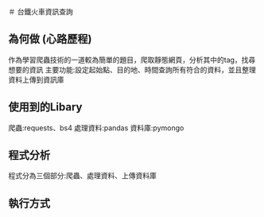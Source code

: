 ＃ 台鐵火車資訊查詢

## 為何做 (心路歷程)
作為學習爬蟲技術的一道較為簡單的題目，爬取靜態網頁，分析其中的tag，找尋想要的資訊
主要功能:設定起始點、目的地、時間查詢所有符合的資料，並且整理資料上傳到資訊庫
## 使用到的Libary
爬蟲:requests、bs4
處理資料:pandas
資料庫:pymongo
## 程式分析
程式分為三個部分:爬蟲、處理資料、上傳資料庫

## 執行方式
